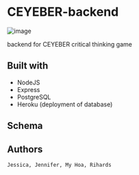 # CEYEBER-backend

![image](https://user-images.githubusercontent.com/48697281/97199647-25bcb200-17a8-11eb-924b-2705e36d39c4.png)

backend for CEYEBER critical thinking game

## Built with

- NodeJS
- Express
- PostgreSQL
- Heroku (deployment of database)

## Schema

## Authors

```
Jessica, Jennifer, My Hoa, Rihards
```
